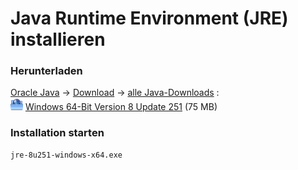 Java Runtime Environment (JRE) installieren
===========================================

### Herunterladen

[Oracle Java](https://www.java.com/de/)
&rarr; [Download](https://www.java.com/de/download/windows-64bit.jsp)
&rarr; [alle Java-Downloads](https://www.java.com/de/download/manual.jsp)
:  
![](media/Download-icon_20px.png)
[Windows 64-Bit Version 8 Update 251](https://javadl.oracle.com/webapps/download/AutoDL?BundleId=242060_3d5a2bb8f8d4428bbe94aed7ec7ae784) (75 MB)

### Installation starten

    jre-8u251-windows-x64.exe
